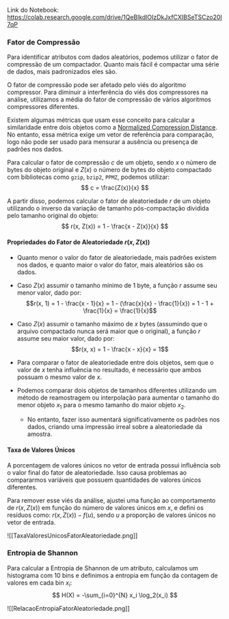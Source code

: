 Link do Notebook: https://colab.research.google.com/drive/1QeBlkdlOIzDkJxfCXIBSeTSCzo20I7qP

### Fator de Compressão

Para identificar atributos com dados aleatórios, podemos utilizar o fator de compressão de um compactador. Quanto mais fácil é compactar uma série de dados, mais padronizados eles são.

O fator de compressão pode ser afetado pelo viés do algoritmo compressor. Para diminuir a interferência do viés dos compressores na análise, utilizamos a média do fator de compressão de vários algoritmos compressores diferentes.

Existem algumas métricas que usam esse conceito para calcular a similaridade entre dois objetos como a [Normalized Compression Distance](https://medium.com/@kanvaly/normalized-compression-distance-d8698bc650b4). No entanto, essa métrica exige um vetor de referência para comparação, logo não pode ser usado para mensurar a ausência ou presença de padrões nos dados.

Para calcular o fator de compressão $c$ de um objeto, sendo $x$ o número de bytes do objeto original e $Z(x)$ o número de bytes do objeto compactado com bibliotecas como `gzip`, `bzip2`, `PPMZ`, podemos utilizar:
$$
c = \frac{Z(x)}{x}
$$

A partir disso, podemos calcular o fator de aleatoriedade $r$ de um objeto utilizando o inverso da variação de tamanho pós-compactação dividida pelo tamanho original do objeto:
$$
r(x, Z(x)) = 1 - \frac{x - Z(x)}{x}
$$
#### Propriedades do Fator de Aleatoriedade $r(x, Z(x))$

- Quanto menor o valor do fator de aleatoriedade, mais padrões existem nos dados, e quanto maior o valor do fator, mais aleatórios são os dados.

- Caso $Z(x)$ assumir o tamanho mínimo de 1 byte, a função $r$ assume seu menor valor, dado por: $$r(x, 1) = 1 - \frac{x - 1}{x} = 1 - (\frac{x}{x} - \frac{1}{x}) = 1 - 1 + \frac{1}{x} = \frac{1}{x}$$
- Caso $Z(x)$ assumir o tamanho máximo de $x$ bytes (assumindo que o arquivo compactado nunca será maior que o original), a função $r$ assume seu maior valor, dado por: $$r(x, x) = 1 - \frac{x - x}{x} = 1$$
- Para comparar o fator de aleatoriedade entre dois objetos, sem que o valor de $x$ tenha influência no resultado, é necessário que ambos possuam o mesmo valor de $x$.

- Podemos comparar dois objetos de tamanhos diferentes utilizando um método de reamostragem ou interpolação para aumentar o tamanho do menor objeto $x_1$ para o mesmo tamanho do maior objeto $x_2$. 
	- No entanto, fazer isso aumentará significativamente os padrões nos dados, criando uma impressão irreal sobre a aleatoriedade da amostra.

#### Taxa de Valores Únicos

A porcentagem de valores únicos no vetor de entrada possui influência sob o valor final do fator de aleatoriedade. Isso causa problemas ao compararmos variáveis que possuem quantidades de valores únicos diferentes.

Para remover esse viés da análise, ajustei uma função ao comportamento de $r(x, Z(x))$ em função do número de valores únicos em $x$, e defini os resíduos como: $r(x, Z(x)) - f(u)$, sendo $u$ a proporção de valores únicos no vetor de entrada.

![[TaxaValoresUnicosFatorAleatoriedade.png]]
### Entropia de Shannon

Para calcular a Entropia de Shannon de um atributo, calculamos um histograma com 10 bins e definimos a entropia em função da contagem de valores em cada bin $x_i$:
$$ H(X) = -\sum_{i=0}^{N} x_i \log_2(x_i) $$

![[RelacaoEntropiaFatorAleatoriedade.png]]
